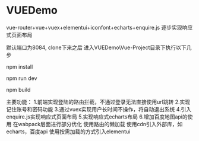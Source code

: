 # VUEDemo
vue-router+vue+vuex+elementui+iconfont+echarts+enquire.js
逐步实现响应式页面布局

默认端口为8084,
clone下来之后 进入VUEDemo\Vue-Project目录下执行以下几步

npm install

npm run dev

npm build

主要功能：
1.前端实现登陆的路由拦截，不通过登录无法直接使用url跳转
2.实现记住账号和密码功能
3.通过vuex实现用户长时间不操作，将自动退出系统
4.引入enquire.js实现响应式页面布局
5.实现响应式echarts布局
6.增加百度地图api的使用
在wabpack层面进行部分优化 
使用路由的懒加载
使用cdn引入外部库，如echarts，百度api
使用按需加载的方式引入elementui
